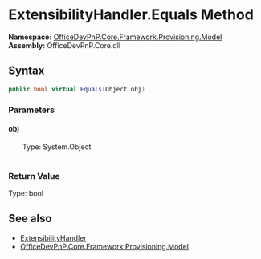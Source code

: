 # ExtensibilityHandler.Equals Method  
  

**Namespace:** [OfficeDevPnP.Core.Framework.Provisioning.Model](OfficeDevPnP.Core.Framework.Provisioning.Model.md)  
**Assembly:** OfficeDevPnP.Core.dll  
## Syntax
```C#
public bool virtual Equals(Object obj)
```
### Parameters
#### obj  
&emsp;&emsp;Type: System.Object  
&emsp;&emsp;  

  

### Return Value
Type: bool  

## See also
- [ExtensibilityHandler](OfficeDevPnP.Core.Framework.Provisioning.Model.ExtensibilityHandler.md) 
- [OfficeDevPnP.Core.Framework.Provisioning.Model](OfficeDevPnP.Core.Framework.Provisioning.Model.md) 
